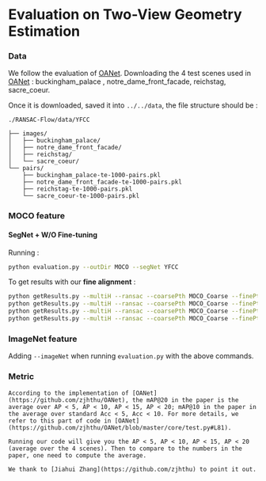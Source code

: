 # Evaluation on Two-View Geometry Estimation

### Data 


We follow the evaluation of [OANet](https://github.com/zjhthu/OANet). Downloading the 4 test scenes used in [OANet](https://github.com/zjhthu/OANet#generate-training-and-testing-data) : buckingham_palace , notre_dame_front_facade, reichstag, sacre_coeur. 

Once it is downloaded, saved it into `../../data`, the file structure should be : 
```
./RANSAC-Flow/data/YFCC

├── images/
│   ├── buckingham_palace/
│   ├── notre_dame_front_facade/
│   ├── reichstag/
│   └── sacre_coeur/
└── pairs/
    ├── buckingham_palace-te-1000-pairs.pkl
    ├── notre_dame_front_facade-te-1000-pairs.pkl
    ├── reichstag-te-1000-pairs.pkl
    └── sacre_coeur-te-1000-pairs.pkl

```

### MOCO feature 

#### SegNet + W/O Fine-tuning

Running :
 
``` Bash
python evaluation.py --outDir MOCO --segNet YFCC 
```

To get results with our **fine alignment** : 

``` Bash
python getResults.py --multiH --ransac --coarsePth MOCO_Coarse --finePth MOCO_Fine --maskPth MOCO_Fine --outRes moco.json --scene 0
python getResults.py --multiH --ransac --coarsePth MOCO_Coarse --finePth MOCO_Fine --maskPth MOCO_Fine --outRes moco.json --scene 1
python getResults.py --multiH --ransac --coarsePth MOCO_Coarse --finePth MOCO_Fine --maskPth MOCO_Fine --outRes moco.json --scene 2
python getResults.py --multiH --ransac --coarsePth MOCO_Coarse --finePth MOCO_Fine --maskPth MOCO_Fine --outRes moco.json --scene 3

```


### ImageNet feature 

Adding `--imageNet` when running `evaluation.py` with the above commands.


### Metric
    
    According to the implementation of [OANet](https://github.com/zjhthu/OANet), the mAP@20 in the paper is the average over AP < 5, AP < 10, AP < 15, AP < 20; mAP@10 in the paper in the average over standard Acc < 5, Acc < 10. For more details, we refer to this part of code in [OANet](https://github.com/zjhthu/OANet/blob/master/core/test.py#L81). 
    
    Running our code will give you the AP < 5, AP < 10, AP < 15, AP < 20 (average over the 4 scenes). Then to compare to the numbers in the paper, one need to compute the average.
    
    We thank to [Jiahui Zhang](https://github.com/zjhthu) to point it out. 

